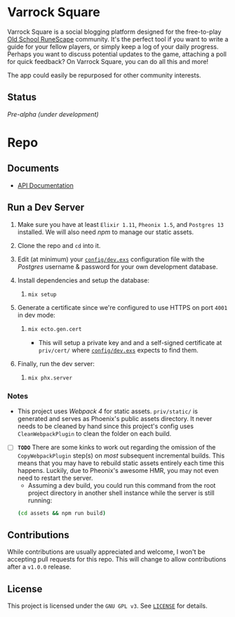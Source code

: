 # Varrock Square

Varrock Square is a social blogging platform designed for the free-to-play [Old School RuneScape](https://oldschool.runescape.com) community. It's the perfect tool if you want to write a guide for your fellow players, or simply keep a log of your daily progress. Perhaps you want to discuss potential updates to the game, attaching a poll for quick feedback? On Varrock Square, you can do all this and more!

The app could easily be repurposed for other community interests.

## Status

_Pre-alpha (under development)_

# Repo

## Documents

- [API Documentation](API.md)

## Run a Dev Server

1. Make sure you have at least `Elixir 1.11`, `Pheonix 1.5`, and `Postgres 13` installed. We will also need _npm_ to manage our static assets.
1. Clone the repo and `cd` into it.
1. Edit (at minimum) your [`config/dev.exs`](config/dev.exs) configuration file with the _Postgres_ username & password for your own development database.
1. Install dependencies and setup the database:

   1. ```bash
      mix setup
      ```

1. Generate a certificate since we're configured to use HTTPS on port `4001` in dev mode:

   1. ```bash
      mix ecto.gen.cert
      ```

      - This will setup a private key and and a self-signed certificate at `priv/cert/` where [`config/dev.exs`](config/dev.exs) expects to find them.

1. Finally, run the dev server:

   1. ```bash
      mix phx.server
      ```

### Notes

- This project uses _Webpack 4_ for static assets. `priv/static/` is generated and serves as Phoenix's public assets directory. It never needs to be cleaned by hand since this project's config uses `CleanWebpackPlugin` to clean the folder on each build.
- [ ] **`TODO`** There are some kinks to work out regarding the omission of the `CopyWebpackPlugin` step(s) on _most_ subsequent incremental builds. This means that you may have to rebuild static assets entirely each time this happens. Luckily, due to Pheonix's awesome HMR, you may not even need to restart the server.
  - Assuming a dev build, you could run this command from the root project directory in another shell instance while the server is still running:
  ```bash
  (cd assets && npm run build)
  ```

## Contributions

While contributions are usually appreciated and welcome, I won't be accepting pull requests for this repo. This will change to allow contributions after a `v1.0.0` release.

## License

This project is licensed under the `GNU GPL v3`. See [`LICENSE`](LICENSE) for details.
